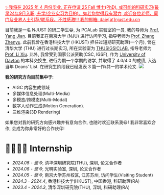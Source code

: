 <font color="#ff0000"><u>✨我将在 2025 年 4 月份毕业, 正在申请 25 Fall 博士(PhD), 或可能的科研实习(最早24年9月入职, 升学/企业实习为目的)。如若您觉得我有潜力, 欢迎各位老师、同门及业界人士引荐/联系我。不胜感激!!! 我的邮箱: daiy[at]njust.edu.cn </u></font>


目前我是一名 NJUST 的研二学生😁, 为 PCALab 实验室的一员, 我的导师为 [Prof. Yang Jian](http://www.patternrecognition.asia/jian/). 目前我正在南京大学 (NJU) 进行访问学习, 指导老师为 [Prof. Zhang Zhenyu](https://jessezhang92.github.io/). 此前我曾在香港科技大学 (HKUST) 担任过短期研究助理(一个月), 曾在清华大学 (THU) 进行过长期实习, 所在实验室为 [THUSIGSICLAB](https://thusigsclub.github.io/thu.github.io/), 指导老师为 [Prof. Li Xiu](https://scholar.google.com/citations?user=Xrh1OIUAAAAJ&hl=zh-CN). 此外, 我曾受到国家公派资助(CSC, IGSF), 作为 [University of Dayton](https://udayton.edu/) 的本科交换生, 进行为期一个学期的访学, 并取得了 4.0/4.0 的成绩, 入选当年 Deans' List. 在研究生阶段我已经发表 3 篇一作/共一的学术论文.  <a href='https://scholar.google.com/citations?user=lTE-iwYAAAAJ'><img src="https://img.shields.io/endpoint?url={{ url | url_encode }}&logo=Google%20Scholar&labelColor=f6f6f6&color=9cf&style=flat&label=引用"></a> 

 __我的研究方向目前集中于__: 
 - AIGC 内容生成领域
 - 多媒体信息处理(Multi-Media)
 - 多模态/跨模态(Multi-Modal) 
 - 数字人动作生成(Motion Generation). 
 - 三维渲染(3D Rendering)


如果您对我的研究方向感兴趣并有意向合作, 也随时欢迎联系我😆! 我非常喜欢合作, 会成为你非常好的合作伙伴!

<span class='anchor' id='-gzsx'></span>


# 👨‍👩‍👧‍👦 Internship
- *2024.06 - 至今*, 清华深圳研究院(THU), 深圳, 论文合作者
- *2024.06 - 至今*, 光明实验室, 深圳, 论文合作者
- *2024.05 - 至今*, 南京大学苏州校区, 江苏苏州, 访问学生(Visiting Student) 
- *2024.3 - 2024.4*, 香港科技大学(HKUST), 中国香港, 科研助理(RA)
- *2023.4 - 2024.3*, 清华深圳研究院(THU), 深圳, 科研助理(RA)
